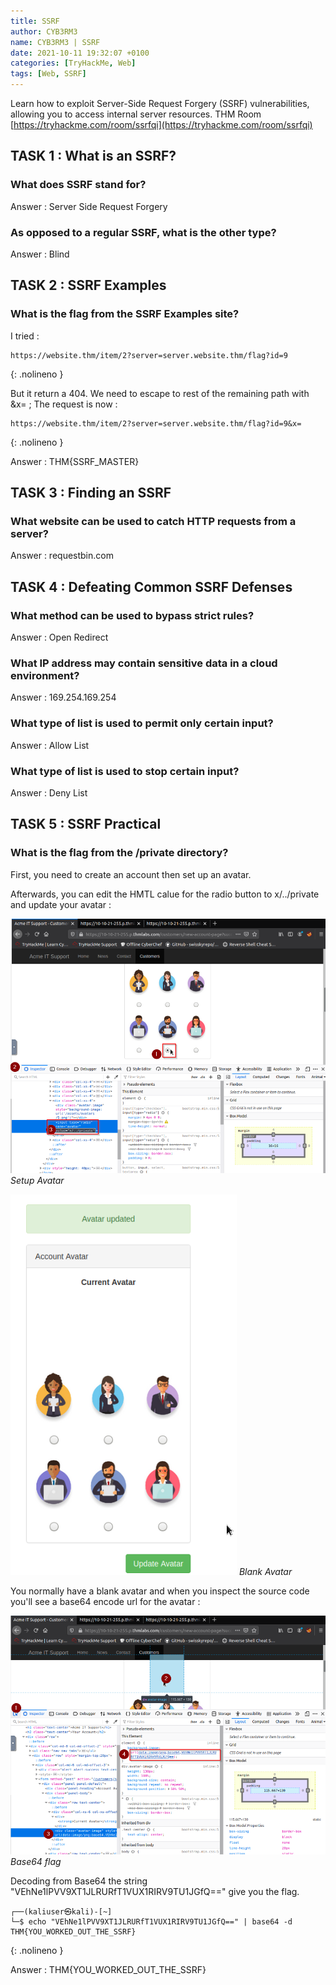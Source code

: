 ```yaml
---
title: SSRF  
author: CYB3RM3
name: CYB3RM3 | SSRF  
date: 2021-10-11 19:32:07 +0100
categories: [TryHackMe, Web]
tags: [Web, SSRF]
---
```


Learn how to exploit Server-Side Request Forgery (SSRF) vulnerabilities, allowing you to access internal server resources.
THM Room [https://tryhackme.com/room/ssrfqi](https://tryhackme.com/room/ssrfqi)


## TASK 1 : What is an SSRF?
### What does SSRF stand for?
Answer : Server Side Request Forgery

### As opposed to a regular SSRF, what is the other type?
Answer : Blind

## TASK 2 : SSRF Examples

### What is the flag from the SSRF Examples site?
I tried :

```console
https://website.thm/item/2?server=server.website.thm/flag?id=9
```
{: .nolineno }

But it return a 404. We need to escape to rest of the remaining path with &x= ; The request is now : 

```console
https://website.thm/item/2?server=server.website.thm/flag?id=9&x=
```
{: .nolineno }

Answer : THM{SSRF_MASTER}

## TASK 3 : Finding an SSRF 
### What website can be used to catch HTTP requests from a server?
Answer : requestbin.com

## TASK 4 : Defeating Common SSRF Defenses
### What method can be used to bypass strict rules?
Answer : Open Redirect

### What IP address may contain sensitive data in a cloud environment?
Answer : 169.254.169.254

### What type of list is used to permit only certain input?
Answer : Allow List

### What type of list is used to stop certain input?
Answer : Deny List

## TASK 5 : SSRF Practical  
### What is the flag from the /private directory?

First, you need to create an account then set up an avatar.

Afterwards, you can edit the HMTL calue for the radio button to x/../private and update your avatar :

![Setup Avatar](/images/thm/ssrfqi/ssrfqi_1.png)
_Setup Avatar_

![Blank Avatar](/images/thm/ssrfqi/ssrfqi_2.png)
_Blank Avatar_

You normally have a blank avatar and when you inspect the source code you'll see a base64 encode url for the avatar :

![Base64 flag](/images/thm/ssrfqi/ssrfqi_3.png)
_Base64 flag_

Decoding from Base64 the string "VEhNe1lPVV9XT1JLRURfT1VUX1RIRV9TU1JGfQ==" give you the flag.

```console
┌──(kaliuser㉿kali)-[~]
└─$ echo "VEhNe1lPVV9XT1JLRURfT1VUX1RIRV9TU1JGfQ==" | base64 -d 
THM{YOU_WORKED_OUT_THE_SSRF}
```
{: .nolineno }

Answer : THM{YOU_WORKED_OUT_THE_SSRF}
